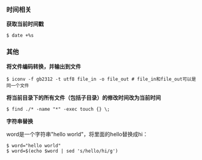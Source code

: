 ### 时间相关

**获取当前时间戳**

```
$ date +%s
```

### 其他

**将文件编码转换，并输出到文件**

```shell
$ iconv -f gb2312 -t utf8 file_in -o file_out # file_in和file_out可以是同一个文件
```

**将当前目录下的所有文件（包括子目录）的修改时间改为当前时间**

```
$ find ./* -name "*" -exec touch {} \;
```

**字符串替换**

word是一个字符串"hello world"，将里面的hello替换成hi：

```
$ word="hello world"
$ word=$(echo $word | sed 's/hello/hi/g')
```
